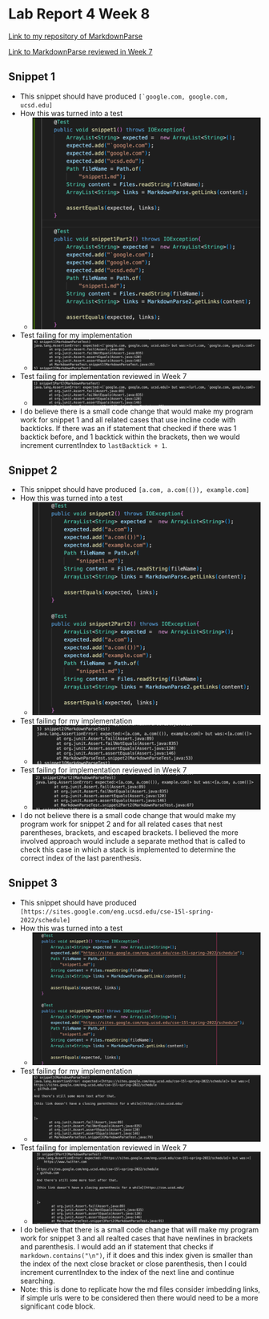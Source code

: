 # Lab Report 4 Week 8


[Link to my repository of MarkdownParse](https://github.com/xicoreyes513/markdown-parser-copy)

[Link to MarkdownParse reviewed in Week 7](https://github.com/Barakar13/markdown-parser)

## Snippet 1

* This snippet should have produced ``[`google.com, google.com, ucsd.edu]``
* How this was turned into a test
  * ![Image](snippet1Tests.png)
* Test failing for my implementation 
  * ![Image](1.png)
* Test failing for implementation reviewed in Week 7
  * ![Image](2.png)
* I do believe there is a small code change that would make my program work for snippet 1 and all related cases that use incline code with backticks. If there was an if statement that checked if there was 1 backtick before, and 1 backtick within the brackets, then we would increment currentIndex to `lastBacktick + 1`.

## Snippet 2

* This snippet should have produced `[a.com, a.com(()), example.com]`
* How this was turned into a test
  * ![Image](snippet2Tests.png)
* Test failing for my implementation 
  * ![Image](3.png)
* Test failing for implementation reviewed in Week 7
  * ![Image](4.png)
* I do not believe there is a small code change that would make my program work for snippet 2 and for all related cases that nest parentheses, brackets, and escaped brackets. I believed the more involved approach would include a separate method that is called to check this case in which a stack is implemented to determine the correct index of the last parenthesis.

## Snippet 3

* This snippet should have produced `[https://sites.google.com/eng.ucsd.edu/cse-15l-spring-2022/schedule]`
* How this was turned into a test
  * ![Image](snippet3Tests.png)
* Test failing for my implementation 
  * ![Image](5.png)
* Test failing for implementation reviewed in Week 7
  * ![Image](6.png)
* I do believe that there is a small code change that will make my program work for snippet 3 and all realted cases that have newlines in brackets and parenthesis. I would add an if statement that checks if `markdown.contains("\n")`, if it does and this index given is smaller than the index of the next close bracket or close parenthesis, then I could increment currentIndex to the index of the next line and continue searching. 
* Note: this is done to replicate how the md files consider imbedding links, if simple urls were to be considered then there would need to be a more significant code block.